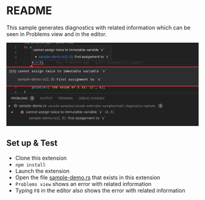 # README

This sample generates diagnostics with related information which can be seen in Problems view and in the editor.

![Multi Diagnostics](./resources/multi-diagnostics.png)

## Set up & Test

- Clone this extension
- `npm install`
- Launch the extension
- Open the file [sample-demo.rs](sample-demo.rs) that exists in this extension
- `Problems view` shows an error with related information
- Typing `F8` in the editor also shows the error with related information

